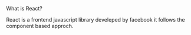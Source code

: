 What is React?
 
React is a frontend javascript library develeped by facebook it follows the component based approch.


